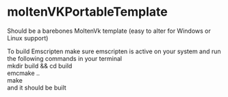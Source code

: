 # moltenVKPortableTemplate
Should be a barebones MoltenVk template (easy to alter for Windows or Linux support)



 To build Emscripten make sure emscripten is active on your
 system and run the following commands in your terminal      
 mkdir build && cd build  
 emcmake ..  
 make  
and it should be built